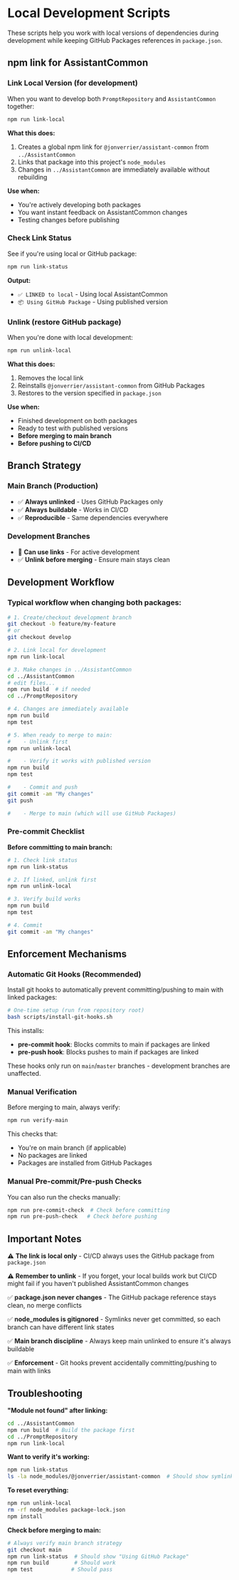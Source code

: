 # Local Development Scripts

These scripts help you work with local versions of dependencies during development while keeping GitHub Packages references in `package.json`.

## npm link for AssistantCommon

### Link Local Version (for development)

When you want to develop both `PromptRepository` and `AssistantCommon` together:

```bash
npm run link-local
```

**What this does:**
1. Creates a global npm link for `@jonverrier/assistant-common` from `../AssistantCommon`
2. Links that package into this project's `node_modules`
3. Changes in `../AssistantCommon` are immediately available without rebuilding

**Use when:**
- You're actively developing both packages
- You want instant feedback on AssistantCommon changes
- Testing changes before publishing

### Check Link Status

See if you're using local or GitHub package:

```bash
npm run link-status
```

**Output:**
- `✅ LINKED to local` - Using local AssistantCommon
- `📦 Using GitHub Package` - Using published version

### Unlink (restore GitHub package)

When you're done with local development:

```bash
npm run unlink-local
```

**What this does:**
1. Removes the local link
2. Reinstalls `@jonverrier/assistant-common` from GitHub Packages
3. Restores to the version specified in `package.json`

**Use when:**
- Finished development on both packages
- Ready to test with published versions
- **Before merging to main branch**
- **Before pushing to CI/CD**

## Branch Strategy

### Main Branch (Production)
- ✅ **Always unlinked** - Uses GitHub Packages only
- ✅ **Always buildable** - Works in CI/CD
- ✅ **Reproducible** - Same dependencies everywhere

### Development Branches
- 🔗 **Can use links** - For active development
- ✅ **Unlink before merging** - Ensure main stays clean

## Development Workflow

### Typical workflow when changing both packages:

```bash
# 1. Create/checkout development branch
git checkout -b feature/my-feature
# or
git checkout develop

# 2. Link local for development
npm run link-local

# 3. Make changes in ../AssistantCommon
cd ../AssistantCommon
# edit files...
npm run build  # if needed
cd ../PromptRepository

# 4. Changes are immediately available
npm run build
npm test

# 5. When ready to merge to main:
#    - Unlink first
npm run unlink-local

#    - Verify it works with published version
npm run build
npm test

#    - Commit and push
git commit -am "My changes"
git push

#    - Merge to main (which will use GitHub Packages)
```

### Pre-commit Checklist

**Before committing to main branch:**

```bash
# 1. Check link status
npm run link-status

# 2. If linked, unlink first
npm run unlink-local

# 3. Verify build works
npm run build
npm test

# 4. Commit
git commit -am "My changes"
```

## Enforcement Mechanisms

### Automatic Git Hooks (Recommended)

Install git hooks to automatically prevent committing/pushing to main with linked packages:

```bash
# One-time setup (run from repository root)
bash scripts/install-git-hooks.sh
```

This installs:
- **pre-commit hook**: Blocks commits to main if packages are linked
- **pre-push hook**: Blocks pushes to main if packages are linked

These hooks only run on `main`/`master` branches - development branches are unaffected.

### Manual Verification

Before merging to main, always verify:

```bash
npm run verify-main
```

This checks that:
- You're on main branch (if applicable)
- No packages are linked
- Packages are installed from GitHub Packages

### Manual Pre-commit/Pre-push Checks

You can also run the checks manually:

```bash
npm run pre-commit-check  # Check before committing
npm run pre-push-check   # Check before pushing
```

## Important Notes

⚠️ **The link is local only** - CI/CD always uses the GitHub package from `package.json`

⚠️ **Remember to unlink** - If you forget, your local builds work but CI/CD might fail if you haven't published AssistantCommon changes

✅ **package.json never changes** - The GitHub package reference stays clean, no merge conflicts

✅ **node_modules is gitignored** - Symlinks never get committed, so each branch can have different link states

✅ **Main branch discipline** - Always keep main unlinked to ensure it's always buildable

✅ **Enforcement** - Git hooks prevent accidentally committing/pushing to main with links

## Troubleshooting

**"Module not found" after linking:**
```bash
cd ../AssistantCommon
npm run build  # Build the package first
cd ../PromptRepository
npm run link-local
```

**Want to verify it's working:**
```bash
npm run link-status
ls -la node_modules/@jonverrier/assistant-common  # Should show symlink
```

**To reset everything:**
```bash
npm run unlink-local
rm -rf node_modules package-lock.json
npm install
```

**Check before merging to main:**
```bash
# Always verify main branch strategy
git checkout main
npm run link-status  # Should show "Using GitHub Package"
npm run build        # Should work
npm test            # Should pass
```

